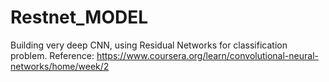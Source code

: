 # Restnet_MODEL
Building very deep CNN, using Residual Networks for classification problem.
Reference: https://www.coursera.org/learn/convolutional-neural-networks/home/week/2
